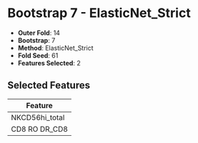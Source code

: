 # Bootstrap 7 - ElasticNet_Strict

- **Outer Fold**: 14
- **Bootstrap**: 7
- **Method**: ElasticNet_Strict
- **Fold Seed**: 61
- **Features Selected**: 2

## Selected Features

| Feature |
|---------|
| NKCD56hi_total |
| CD8 RO DR_CD8 |
